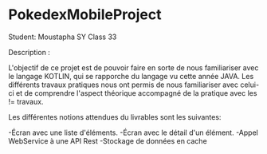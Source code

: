 # PokedexMobileProject
Student: Moustapha SY Class 33

Description :

L'objectif de ce projet est de pouvoir faire en sorte de nous familiariser avec le langage KOTLIN, qui se rapporche du langage vu cette année JAVA. Les différents travaux pratiques nous ont permis de nous familiariser avec celui-ci et de comprendre l'aspect théorique accompagné de la pratique avec les != travaux.

Les différentes notions attendues du livrables sont les suivantes:

-Écran avec une liste d'éléments.
-Écran avec le détail d'un élément.
-Appel WebService à une API Rest
-Stockage de données en cache 
